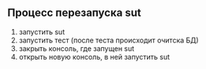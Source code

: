 ## Процесс перезапуска sut

1. запустить sut 
2. запустить тест (после теста происходит очитска БД)
3. закрыть консоль, где запущен sut
4. открыть новую консоль, в ней запустить sut
